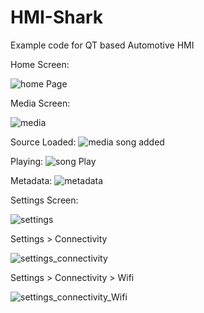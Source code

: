 # HMI-Shark
Example code for QT based Automotive HMI

Home Screen:

![home Page](https://user-images.githubusercontent.com/9293623/171481924-ac9e0c11-533d-4b40-b33f-eea4eed02af9.png)

Media Screen:

![media](https://user-images.githubusercontent.com/9293623/171482027-fa3c8f0d-42da-48dc-a8f7-b7cd5a568826.png)

Source Loaded:
![media song added](https://user-images.githubusercontent.com/9293623/171581537-9faf5901-3246-46c0-8707-32183992da40.png)

Playing:
![song Play](https://user-images.githubusercontent.com/9293623/171581623-41ed747d-f422-4e57-81d2-e723330cffea.png)

Metadata:
![metadata](https://user-images.githubusercontent.com/9293623/171581720-e85b776d-c92b-4b6a-b38c-3412ed50ff94.png)


Settings Screen:

![settings](https://user-images.githubusercontent.com/9293623/171482151-1883dd10-7be7-4b1c-9181-a972f5553413.PNG)

Settings > Connectivity

![settings_connectivity](https://user-images.githubusercontent.com/9293623/171482201-e5dbc640-cf7c-40b2-ae20-b8ffbc2686fd.png)

Settings > Connectivity > Wifi

![settings_connectivity_Wifi](https://user-images.githubusercontent.com/9293623/171482295-9f1da7d9-d577-49c3-8d85-3b9c048cc4ae.png)
